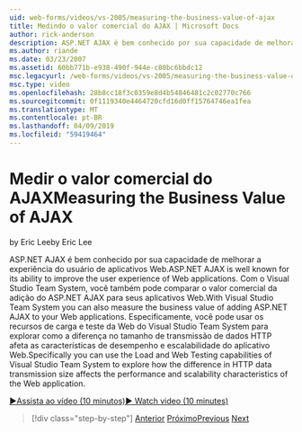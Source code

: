 ```yaml
---
uid: web-forms/videos/vs-2005/measuring-the-business-value-of-ajax
title: Medindo o valor comercial do AJAX | Microsoft Docs
author: rick-anderson
description: ASP.NET AJAX é bem conhecido por sua capacidade de melhorar a experiência do usuário de aplicativos Web. Com o Visual Studio Team System, você também pode medir o busine...
ms.author: riande
ms.date: 03/23/2007
ms.assetid: 60bb771b-e938-490f-944e-c80bc6bbdc12
msc.legacyurl: /web-forms/videos/vs-2005/measuring-the-business-value-of-ajax
msc.type: video
ms.openlocfilehash: 28b8cc18f3c0359e8d4b54846481c2c02770c766
ms.sourcegitcommit: 0f1119340e4464720cfd16d0ff15764746ea1fea
ms.translationtype: MT
ms.contentlocale: pt-BR
ms.lasthandoff: 04/09/2019
ms.locfileid: "59419464"
---
```

# <a name="measuring-the-business-value-of-ajax"></a><span data-ttu-id="90d2d-104">Medir o valor comercial do AJAX</span><span class="sxs-lookup"><span data-stu-id="90d2d-104">Measuring the Business Value of AJAX</span></span>

<span data-ttu-id="90d2d-105">by Eric Lee</span><span class="sxs-lookup"><span data-stu-id="90d2d-105">by Eric Lee</span></span>

<span data-ttu-id="90d2d-106">ASP.NET AJAX é bem conhecido por sua capacidade de melhorar a experiência do usuário de aplicativos Web.</span><span class="sxs-lookup"><span data-stu-id="90d2d-106">ASP.NET AJAX is well known for its ability to improve the user experience of Web applications.</span></span> <span data-ttu-id="90d2d-107">Com o Visual Studio Team System, você também pode comparar o valor comercial da adição do ASP.NET AJAX para seus aplicativos Web.</span><span class="sxs-lookup"><span data-stu-id="90d2d-107">With Visual Studio Team System you can also measure the business value of adding ASP.NET AJAX to your Web applications.</span></span> <span data-ttu-id="90d2d-108">Especificamente, você pode usar os recursos de carga e teste da Web do Visual Studio Team System para explorar como a diferença no tamanho de transmissão de dados HTTP afeta as características de desempenho e escalabilidade do aplicativo Web.</span><span class="sxs-lookup"><span data-stu-id="90d2d-108">Specifically you can use the Load and Web Testing capabilities of Visual Studio Team System to explore how the difference in HTTP data transmission size affects the performance and scalability characteristics of the Web application.</span></span>

[<span data-ttu-id="90d2d-109">&#9654;Assista ao vídeo (10 minutos)</span><span class="sxs-lookup"><span data-stu-id="90d2d-109">&#9654; Watch video (10 minutes)</span></span>](https://channel9.msdn.com/Blogs/ASP-NET-Site-Videos/measuring-the-business-value-of-ajax)

> [!div class="step-by-step"]
> <span data-ttu-id="90d2d-110">[Anterior](introduction-to-managing-and-running-tests-with-team-system.md)
> [Próximo](code-coverage-of-automated-tests.md)</span><span class="sxs-lookup"><span data-stu-id="90d2d-110">[Previous](introduction-to-managing-and-running-tests-with-team-system.md)
[Next](code-coverage-of-automated-tests.md)</span></span>
